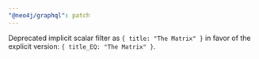 ```yaml
---
"@neo4j/graphql": patch
---
```


Deprecated implicit scalar filter as `{ title: "The Matrix" }` in favor of the explicit version: `{ title_EQ: "The Matrix" }`.
